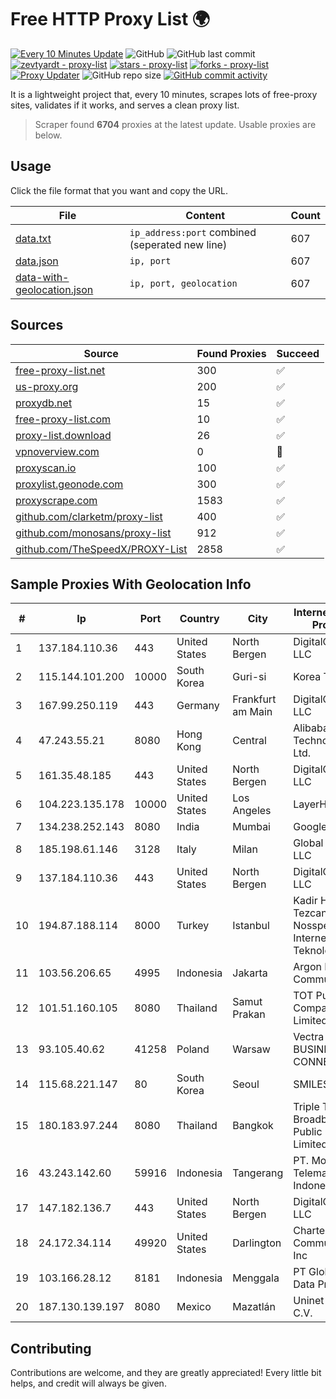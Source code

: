 
# Free HTTP Proxy List 🌍

[![Every 10 Minutes Update](https://github.com/mertguvencli/http-proxy-list/actions/workflows/main.yml/badge.svg?branch=main)](https://github.com/mertguvencli/http-proxy-list/actions/workflows/main.yml)
![GitHub](https://img.shields.io/github/license/mertguvencli/http-proxy-list)
![GitHub last commit](https://img.shields.io/github/last-commit/mertguvencli/http-proxy-list)
[![zevtyardt - proxy-list](https://img.shields.io/static/v1?label=zevtyardt&message=proxy-list&color=blue&logo=github)](https://github.com/zevtyardt/proxy-list "Go to GitHub repo")
[![stars - proxy-list](https://img.shields.io/github/stars/zevtyardt/proxy-list?style=social)](https://github.com/zevtyardt/proxy-list)
[![forks - proxy-list](https://img.shields.io/github/forks/zevtyardt/proxy-list?style=social)](https://github.com/zevtyardt/proxy-list)
[![Proxy Updater](https://github.com/zevtyardt/proxy-list/workflows/Proxy%20Updater/badge.svg)](https://github.com/zevtyardt/proxy-list/actions?query=workflow:"Proxy+Updater")
![GitHub repo size](https://img.shields.io/github/repo-size/zevtyardt/proxy-list)
[![GitHub commit activity](https://img.shields.io/github/commit-activity/m/zevtyardt/proxy-list?logo=commits)](https://github.com/zevtyardt/proxy-list/commits/main)

It is a lightweight project that, every 10 minutes, scrapes lots of free-proxy sites, validates if it works, and serves a clean proxy list.

> Scraper found **6704** proxies at the latest update. Usable proxies are below.

## Usage

Click the file format that you want and copy the URL.

|File|Content|Count|
|----|-------|-----|
|[data.txt](https://raw.githubusercontent.com/mertguvencli/http-proxy-list/main/proxy-list/data.txt)|`ip_address:port` combined (seperated new line)|607|
|[data.json](https://raw.githubusercontent.com/mertguvencli/http-proxy-list/main/proxy-list/data.json)|`ip, port`|607|
|[data-with-geolocation.json](https://raw.githubusercontent.com/mertguvencli/http-proxy-list/main/proxy-list/data-with-geolocation.json)|`ip, port, geolocation`|607|

## Sources

|Source|Found Proxies|Succeed|
|------|-------------|-------|
|[free-proxy-list.net](https://free-proxy-list.net)|300|✅|
|[us-proxy.org](https://www.us-proxy.org)|200|✅|
|[proxydb.net](http://proxydb.net)|15|✅|
|[free-proxy-list.com](https://free-proxy-list.com/?page=&port=&type%5B%5D=http&type%5B%5D=https&up_time=0&search=Search)|10|✅|
|[proxy-list.download](https://www.proxy-list.download/HTTP)|26|✅|
|[vpnoverview.com](https://vpnoverview.com/privacy/anonymous-browsing/free-proxy-servers)|0|🚫|
|[proxyscan.io](https://www.proxyscan.io)|100|✅|
|[proxylist.geonode.com](https://proxylist.geonode.com/api/proxy-list?limit=300&page=1&sort_by=lastChecked&sort_type=desc&protocols=http,https)|300|✅|
|[proxyscrape.com](https://api.proxyscrape.com/v2/?request=displayproxies&protocol=http&timeout=10000&country=all&ssl=all&anonymity=all)|1583|✅|
|[github.com/clarketm/proxy-list](https://raw.githubusercontent.com/clarketm/proxy-list/master/proxy-list-raw.txt)|400|✅|
|[github.com/monosans/proxy-list](https://raw.githubusercontent.com/monosans/proxy-list/main/proxies/http.txt)|912|✅|
|[github.com/TheSpeedX/PROXY-List](https://raw.githubusercontent.com/TheSpeedX/PROXY-List/master/http.txt)|2858|✅|


## Sample Proxies With Geolocation Info

|#|Ip|Port|Country|City|Internet Service Provider|
|-|--|----|-------|----|-------------------------|
|1|137.184.110.36|443|United States|North Bergen|DigitalOcean, LLC|
|2|115.144.101.200|10000|South Korea|Guri-si|Korea Telecom|
|3|167.99.250.119|443|Germany|Frankfurt am Main|DigitalOcean, LLC|
|4|47.243.55.21|8080|Hong Kong|Central|Alibaba (US) Technology Co., Ltd.|
|5|161.35.48.185|443|United States|North Bergen|DigitalOcean, LLC|
|6|104.223.135.178|10000|United States|Los Angeles|LayerHost|
|7|134.238.252.143|8080|India|Mumbai|Google LLC|
|8|185.198.61.146|3128|Italy|Milan|Global Router LLC|
|9|137.184.110.36|443|United States|North Bergen|DigitalOcean, LLC|
|10|194.87.188.114|8000|Turkey|Istanbul|Kadir Huseyin Tezcan Nosspeed Internet Teknolojileri|
|11|103.56.206.65|4995|Indonesia|Jakarta|Argon Data Communication|
|12|101.51.160.105|8080|Thailand|Samut Prakan|TOT Public Company Limited|
|13|93.105.40.62|41258|Poland|Warsaw|Vectra S.A. BUSINESS P2P CONNECTIONS|
|14|115.68.221.147|80|South Korea|Seoul|SMILESERV|
|15|180.183.97.244|8080|Thailand|Bangkok|Triple T Broadband Public Company Limited|
|16|43.243.142.60|59916|Indonesia|Tangerang|PT. Mora Telematika Indonesia|
|17|147.182.136.7|443|United States|North Bergen|DigitalOcean, LLC|
|18|24.172.34.114|49920|United States|Darlington|Charter Communications Inc|
|19|103.166.28.12|8181|Indonesia|Menggala|PT Global Media Data Prima|
|20|187.130.139.197|8080|Mexico|Mazatlán|Uninet S.A. de C.V.|



## Contributing

Contributions are welcome, and they are greatly appreciated! Every
little bit helps, and credit will always be given.

